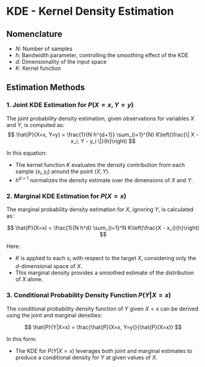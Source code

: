 # KDE - Kernel Density Estimation

## Nomenclature

- $N$: Number of samples
- $h$: Bandwidth parameter, controlling the smoothing effect of the KDE
- $d$: Dimensionality of the input space
- $K$: Kernel function

## Estimation Methods

### 1. Joint KDE Estimation for $P(X=x, Y=y)$

The joint probability density estimation, given observations for variables $X$ and $Y$, is computed as:
$$
\hat{P}(X=x, Y=y) = \frac{1}{N h^{d+1}} \sum_{i=1}^{N} K\left(\frac{\| X - x_i, Y - y_i \|}{h}\right)
$$

In this equation:
- The kernel function $K$ evaluates the density contribution from each sample $(x_i, y_i)$ around the point $(X, Y)$.
- $h^{d+1}$ normalizes the density estimate over the dimensions of $X$ and $Y$.

### 2. Marginal KDE Estimation for $P(X=x)$

The marginal probability density estimation for $X$, ignoring $Y$, is calculated as:

$$
\hat{P}(X=x) = \frac{1}{N h^d} \sum_{i=1}^N K\left(\frac{X - x_i}{h}\right)
$$

Here:
- $K$ is applied to each $x_i$ with respect to the target $X$, considering only the $d$-dimensional space of $X$.
- This marginal density provides a smoothed estimate of the distribution of $X$ alone.

### 3. Conditional Probability Density Function $P(Y|X=x)$

The conditional probability density function of $Y$ given $X = x$ can be derived using the joint and marginal densities:

$$
\hat{P}(Y|X=x) = \frac{\hat{P}(X=x, Y=y)}{\hat{P}(X=x)}
$$

In this form:
- The KDE for $P(Y|X=x)$ leverages both joint and marginal estimates to produce a conditional density for $Y$ at given values of $X$.
